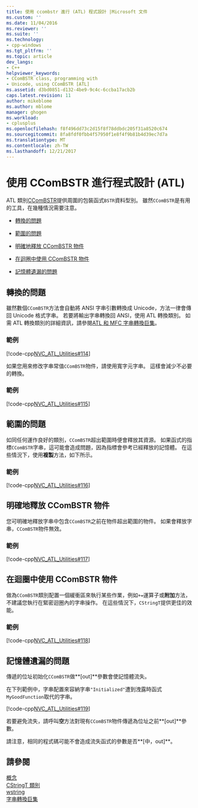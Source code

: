 ```yaml
---
title: 使用 ccombstr 進行 (ATL) 程式設計 |Microsoft 文件
ms.custom: ''
ms.date: 11/04/2016
ms.reviewer: ''
ms.suite: ''
ms.technology:
- cpp-windows
ms.tgt_pltfrm: ''
ms.topic: article
dev_langs:
- C++
helpviewer_keywords:
- CComBSTR class, programming with
- Unicode, using CComBSTR [ATL]
ms.assetid: d3bd0851-d132-4be9-9c4c-6ccba17acb2b
caps.latest.revision: 11
author: mikeblome
ms.author: mblome
manager: ghogen
ms.workload:
- cplusplus
ms.openlocfilehash: f8f496dd73c2d15f8f78ddbdc205f31a8520c674
ms.sourcegitcommit: 8fa8fdf0fbb4f57950f1e8f4f9b81b4d39ec7d7a
ms.translationtype: MT
ms.contentlocale: zh-TW
ms.lasthandoff: 12/21/2017
---
```

# <a name="programming-with-ccombstr-atl"></a>使用 CComBSTR 進行程式設計 (ATL)
ATL 類別[CComBSTR](../atl/reference/ccombstr-class.md)提供周圍的包裝函式`BSTR`資料型別。 雖然`CComBSTR`是有用的工具，在幾種情況需要注意。  
  
-   [轉換的問題](#programmingwithccombstr_conversionissues)  
  
-   [範圍的問題](#programmingwithccombstr_scopeissues)  
  
-   [明確地釋放 CComBSTR 物件](#programmingwithccombstr_explicitlyfreeing)  
  
-   [在迴圈中使用 CComBSTR 物件](#programmingwithccombstr_usingloops)  
  
-   [記憶體遺漏的問題](#programmingwithccombstr_memoryleaks)  
  
##  <a name="programmingwithccombstr_conversionissues"></a>轉換的問題  
 雖然數個`CComBSTR`方法會自動將 ANSI 字串引數轉換成 Unicode，方法一律會傳回 Unicode 格式字串。 若要將輸出字串轉換回 ANSI，使用 ATL 轉換類別。 如需 ATL 轉換類別的詳細資訊，請參閱[ATL 和 MFC 字串轉換巨集](reference/string-conversion-macros.md)。  
  
### <a name="example"></a>範例  
 [!code-cpp[NVC_ATL_Utilities#114](../atl/codesnippet/cpp/programming-with-ccombstr-atl_1.cpp)]  
  
 如果您用來修改字串常值`CComBSTR`物件，請使用寬字元字串。 這樣會減少不必要的轉換。  
  
### <a name="example"></a>範例  
 [!code-cpp[NVC_ATL_Utilities#115](../atl/codesnippet/cpp/programming-with-ccombstr-atl_2.cpp)]  
  
##  <a name="programmingwithccombstr_scopeissues"></a>範圍的問題  
 如同任何運作良好的類別，`CComBSTR`超出範圍時便會釋放其資源。 如果函式的指標`CComBSTR`字串，這可能會造成問題，因為指標會參考已經釋放的記憶體。 在這些情況下，使用**複製**方法，如下所示。  
  
### <a name="example"></a>範例  
 [!code-cpp[NVC_ATL_Utilities#116](../atl/codesnippet/cpp/programming-with-ccombstr-atl_3.cpp)]  
  
##  <a name="programmingwithccombstr_explicitlyfreeing"></a>明確地釋放 CComBSTR 物件  
 您可明確地釋放字串中包含`CComBSTR`之前在物件超出範圍的物件。 如果會釋放字串，`CComBSTR`物件無效。  
  
### <a name="example"></a>範例  
 [!code-cpp[NVC_ATL_Utilities#117](../atl/codesnippet/cpp/programming-with-ccombstr-atl_4.cpp)]  
  
##  <a name="programmingwithccombstr_usingloops"></a>在迴圈中使用 CComBSTR 物件  
 做為`CComBSTR`類別配置一個緩衝區來執行某些作業，例如`+=`運算子或**附加**方法，不建議您執行在緊密迴圈內的字串操作。 在這些情況下，`CStringT`提供更佳的效能。  
  
### <a name="example"></a>範例  
 [!code-cpp[NVC_ATL_Utilities#118](../atl/codesnippet/cpp/programming-with-ccombstr-atl_5.cpp)]  
  
##  <a name="programmingwithccombstr_memoryleaks"></a>記憶體遺漏的問題  
 傳遞的位址初始化`CComBSTR`做**[out]**參數會使記憶體流失。  
  
 在下列範例中，字串配置來容納字串`"Initialized"`遭到洩露時函式`MyGoodFunction`取代的字串。  
  
 [!code-cpp[NVC_ATL_Utilities#119](../atl/codesnippet/cpp/programming-with-ccombstr-atl_6.cpp)]  
  
 若要避免流失，請呼叫**空**方法對現有`CComBSTR`物件傳遞為位址之前**[out]**參數。  
  
 請注意，相同的程式碼可能不會造成流失函式的參數是否**[中，out]**。  
  
## <a name="see-also"></a>請參閱  
 [概念](../atl/active-template-library-atl-concepts.md)   
 [CStringT 類別](../atl-mfc-shared/reference/cstringt-class.md)   
 [wstring](../standard-library/basic-string-class.md)   
 [字串轉換巨集](../atl/reference/string-conversion-macros.md)

